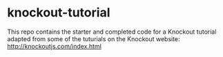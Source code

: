 # knockout-tutorial
This repo contains the starter and completed code for a Knockout tutorial adapted 
from some of the tuturials on the Knockout website: http://knockoutjs.com/index.html